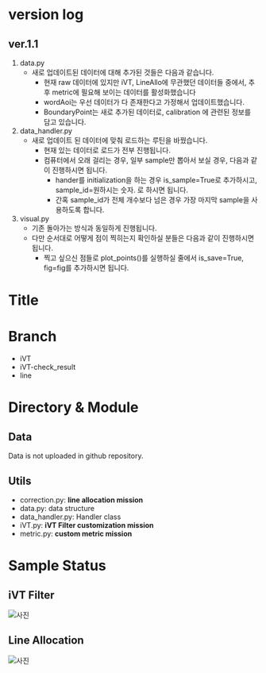 # version log

## ver.1.1

1. data.py
    - 새로 업데이트된 데이터에 대해 추가된 것들은 다음과 같습니다.
        - 현재 raw 데이터에 있지만 iVT, LineAllo에 무관했던 데이터들 중에서, 추후 metric에 필요해 보이는 데이터를 활성화했습니다
        - wordAoi는 우선 데이터가 다 존재한다고 가정해서 업데이트했습니다.
        - BoundaryPoint는 새로 추가된 데이터로, calibration 에 관련된 정보를 담고 있습니다.
2. data_handler.py
    - 새로 업데이트 된 데이터에 맞춰 로드하는 루틴을 바꿨습니다.
        - 현재 있는 데이터로 로드가 전부 진행됩니다.
        - 컴퓨터에서 오래 걸리는 경우, 일부 sample만 뽑아서 보실 경우, 다음과 같이 진행하시면 됩니다.
            - hander를 initialization을 하는 경우 is_sample=True로 추가하시고, sample_id=원하시는 숫자. 로 하시면 됩니다.
            - 간혹 sample_id가 전체 개수보다 넘은 경우 가장 마지막 sample을 사용하도록 합니다.
3. visual.py
    - 기존 돌아가는 방식과 동일하게 진행됩니다.
    - 다만 순서대로 어떻게 점이 찍히는지 확인하실 분들은 다음과 같이 진행하시면 됩니다.
        - 찍고 싶으신 점들로 plot_points()를 실행하실 줄에서 is_save=True, fig=fig를 추가하시면 됩니다.

# Title

# Branch

- iVT
- iVT-check_result
- line

# Directory & Module

## Data

Data is not uploaded in github repository.

## Utils

- correction.py: **line allocation mission**
- data.py: data structure
- data_handler.py: Handler class
- iVT.py: **iVT Filter customization mission**
- metric.py: **custom metric mission**


# Sample Status

## iVT Filter
![사진](/figure/iVT_status.png)

## Line Allocation
![사진](/figure/lineAllo_status.png)